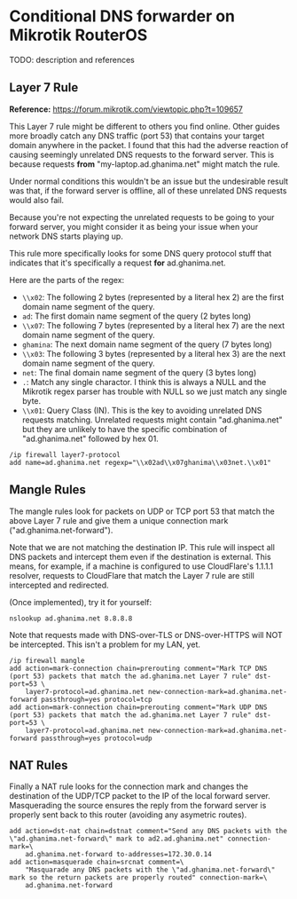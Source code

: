 # Conditional DNS forwarder on Mikrotik RouterOS
TODO: description and references

## Layer 7 Rule
**Reference:** https://forum.mikrotik.com/viewtopic.php?t=109657

This Layer 7 rule might be different to others you find online.  Other guides
more broadly catch any DNS traffic (port 53) that contains your target domain
anywhere in the packet.  I found that this had the adverse reaction of causing
seemingly unrelated DNS requests to the forward server.  This is because
requests **from** "my-laptop.ad.ghanima.net" might match the rule.

Under normal conditions this wouldn't be an issue but the undesirable result
was that, if the forward server is offline, all of these unrelated DNS requests
would also fail.

Because you're not expecting the unrelated requests to be going to your forward
server, you might consider it as being your issue when your network DNS starts
playing up.

This rule more specifically looks for some DNS query protocol stuff that
indicates that it's specifically a request **for** ad.ghanima.net.

Here are the parts of the regex:
* `\\x02`: The following 2 bytes (represented by a literal hex 2) are the first
  domain name segment of the query.
* `ad`: The first domain name segment of the query (2 bytes long)
* `\\x07`: The following 7 bytes (represented by a literal hex 7) are the next
  domain name segment of the query.
* `ghamina`: The next domain name segment of the query (7 bytes long)
* `\\x03`: The following 3 bytes (represented by a literal hex 3) are the next
  domain name segment of the query.
* `net`: The final domain name segment of the query (3 bytes long)
* `.`: Match any single charactor.  I think this is always a NULL and the
  Mikrotik regex parser has trouble with NULL so we just match any single byte.
* `\\x01`: Query Class (IN).  This is the key to avoiding unrelated DNS
  requests matching.  Unrelated requests might contain "ad.ghanima.net" but
  they are unlikely to have the specific combination of "ad.ghanima.net"
  followed by hex 01.

```
/ip firewall layer7-protocol
add name=ad.ghanima.net regexp="\\x02ad\\x07ghanima\\x03net.\\x01"
```

## Mangle Rules
The mangle rules look for packets on UDP or TCP port 53 that match the above
Layer 7 rule and give them a unique connection mark ("ad.ghanima.net-forward").

Note that we are not matching the destination IP.  This rule will inspect all
DNS packets and intercept them even if the destination is external.  This
means, for example, if a machine is configured to use CloudFlare's 1.1.1.1
resolver, requests to CloudFlare that match the Layer 7 rule are still
intercepted and redirected.

(Once implemented), try it for yourself:
```
nslookup ad.ghanima.net 8.8.8.8
```

Note that requests made with DNS-over-TLS or DNS-over-HTTPS will NOT be
intercepted.  This isn't a problem for my LAN, yet.

```
/ip firewall mangle
add action=mark-connection chain=prerouting comment="Mark TCP DNS (port 53) packets that match the ad.ghanima.net Layer 7 rule" dst-port=53 \
    layer7-protocol=ad.ghanima.net new-connection-mark=ad.ghanima.net-forward passthrough=yes protocol=tcp
add action=mark-connection chain=prerouting comment="Mark UDP DNS (port 53) packets that match the ad.ghanima.net Layer 7 rule" dst-port=53 \
    layer7-protocol=ad.ghanima.net new-connection-mark=ad.ghanima.net-forward passthrough=yes protocol=udp
```

## NAT Rules
Finally a NAT rule looks for the connection mark and changes the destination of
the UDP/TCP packet to the IP of the local forward server.  Masquerading the
source ensures the reply from the forward server is properly sent back to this
router (avoiding any asymetric routes).
```
add action=dst-nat chain=dstnat comment="Send any DNS packets with the \"ad.ghanima.net-forward\" mark to ad2.ad.ghanima.net" connection-mark=\
    ad.ghanima.net-forward to-addresses=172.30.0.14
add action=masquerade chain=srcnat comment=\
    "Masquarade any DNS packets with the \"ad.ghanima.net-forward\" mark so the return packets are properly routed" connection-mark=\
    ad.ghanima.net-forward
```
